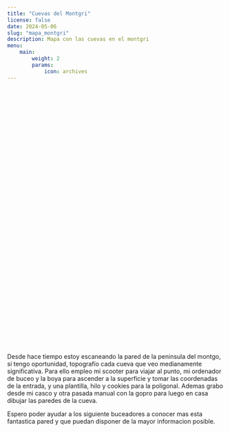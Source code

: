 ```yaml
---
title: "Cuevas del Montgri"
license: false
date: 2024-05-06
slug: "mapa_montgri"
description: Mapa con las cuevas en el montgri
menu:
    main:
        weight: 2
        params: 
            icon: archives
---
```



<!DOCTYPE html>
<html>
<head>
  <title>Static Data with Leaflet</title>
  <meta charset="utf-8">
  <meta name="viewport" content="width=device-width, initial-scale=1.0">
  <link href="https://cdn.jsdelivr.net/gh/ptma/Leaflet.Legend@master/src/leaflet.legend.css" rel="stylesheet">
  <link rel="stylesheet" href="https://cdnjs.cloudflare.com/ajax/libs/leaflet/1.9.4/leaflet.css" integrity="sha512-Zcn6bjR/8RZbLEpLIeOwNtzREBAJnUKESxces60Mpoj+2okopSAcSUIUOseddDm0cxnGQzxIR7vJgsLZbdLE3w==" crossorigin="anonymous" referrerpolicy="no-referrer" />
  <script src="https://cdnjs.cloudflare.com/ajax/libs/leaflet/1.9.4/leaflet.js" integrity="sha512-BwHfrr4c9kmRkLw6iXFdzcdWV/PGkVgiIyIWLLlTSXzWQzxuSg4DiQUCpauz/EWjgk5TYQqX/kvn9pG1NpYfqg==" crossorigin="anonymous" referrerpolicy="no-referrer"></script>
  <script src="https://cdnjs.cloudflare.com/ajax/libs/leaflet-ajax/2.1.0/leaflet.ajax.min.js" integrity="sha512-Abr21JO2YqcJ03XGZRPuZSWKBhJpUAR6+2wH5zBeO4wAw4oksr8PRdF+BKIRsxvCdq+Mv4670rZ+dLnIyabbGw==" crossorigin="anonymous" referrerpolicy="no-referrer"></script>
  <script src="https://cdn.jsdelivr.net/gh/ptma/Leaflet.Legend@master/src/leaflet.legend.js"></script>
</head>
<body>
<div id="map" style="width: 100%; height: 600px"></div>

<style>

.leaflet-legend{
  color: #000;
  font-size: 12px;
}
</style>


<script>
  var tileUrl;
  var bounds = new L.LatLngBounds(new L.LatLng(42.0042, 3.13024), new L.LatLng(42.21774, 3.28647));

  var map = L.map('map', {
    center: bounds.getCenter(),
    minZoom: 16,
    maxZoom: 18,
    maxBounds: bounds,
    maxBoundsViscosity: 0.75
  }).setView([42.111202,3.170544], 16);

  var OpenStreetMap_Mapnik = L.tileLayer('https://tile.openstreetmap.org/{z}/{x}/{y}.png', {
	maxZoom: 19,
	attribution: '&copy; <a href="https://www.openstreetmap.org/copyright">OpenStreetMap</a> contributors'
  });

  var Esri_WorldImagery = L.tileLayer('https://server.arcgisonline.com/ArcGIS/rest/services/World_Imagery/MapServer/tile/{z}/{y}/{x}', {
	attribution: ''
  });

  Esri_WorldImagery.addTo(map);

  var estilo_cuevas = {
      radius: 6,
      fillColor: "#ff0000",
      color: "#000",
      weight: 1,
      opacity: 1,
      fillOpacity: 0.8
  };

  var estilo_tuneles = {
      radius: 6,
      fillColor: "#00ff00",
      color: "#000",
      weight: 1,
      opacity: 1,
      fillOpacity: 0.8
  };

  var estilo_accesos = {
      radius: 6,
      fillColor: "#0000ff",
      color: "#000",
      weight: 1,
      opacity: 1,
      fillOpacity: 0.8
  };


  var geojsonLayer = new L.GeoJSON.AJAX("https://buceo.avances123.es/leaflet_montgri/cuevas_montgri.geojson",{
    onEachFeature: function (feature, layer) {
        if (feature.properties.url){
          layer.bindPopup(
            '<h1>'+feature.properties.nombre+'</h1>'+
            '<h5>Desarrollo: '+feature.properties.desarrollo+'m</h5>'+
            '<a href="' + feature.properties.url + '"><img src="' + feature.properties.topografia +'" alt="'+ feature.properties.nombre +'" style="width:200px;height:100px;"></a>'
          );
        } else {
          layer.bindPopup(
            '<h1>'+feature.properties.nombre+'</h1>'+
          );
        }

    },
    pointToLayer: function (feature, latlng) {
        var tipo = feature.properties.tipo;
        var estilo = estilo_cuevas;
        if (tipo == 'cueva'){
          estilo = estilo_cuevas;
        }
        if (tipo == 'tunel'){
          estilo = estilo_tuneles;
        }
        if (tipo == 'acceso'){
          estilo = estilo_accesos;
        }

        return L.circleMarker(latlng, estilo);
    }
  });       

  geojsonLayer
  .addTo(map);




var marker1 = L.circleMarker([0.0], estilo_accesos)


var Legend =  new L.Control.Legend({
    position: "bottomleft",
    collapsed: false,
    symbolWidth: 24,
    opacity: 1,
    column: 1,
    title: "Tipos de marcador",
    legends: [{
                label: "Acceso",
                type: "circle",
                radius: 6,
                fillColor: "#0000ff",
                color: "#000",
                weight: 1,
                opacity: 1,
                fillOpacity: 1,
                inactive: false,
            },
            {
                label: "Túnel",
                type: "circle",
                radius: 6,
                fillColor: "#00ff00",
                color: "#000",
                weight: 1,
                opacity: 1,
                fillOpacity: 1,
                inactive: false,
            },
            {
                label: "Cueva",
                type: "circle",
                radius: 6,
                fillColor: "#ff0000",
                color: "#000",
                weight: 1,
                opacity: 1,
                fillOpacity: 1,
                inactive: false,
            }]
});
map.addControl( Legend );


</script>
</body>
</html>


Desde hace tiempo estoy escaneando la pared de la peninsula del montgo, si tengo oportunidad, topografío cada cueva que veo medianamente significativa. Para ello empleo mi scooter para viajar al punto, mi ordenador de buceo y la boya para ascender a la superficie y tomar las coordenadas de la entrada, y una plantilla, hilo y cookies para la poligonal. Ademas grabo desde mi casco y otra pasada manual con la gopro para luego en casa dibujar las paredes de la cueva.

Espero poder ayudar a los siguiente buceadores a conocer mas esta fantastica pared y que puedan disponer de la mayor informacion posible.